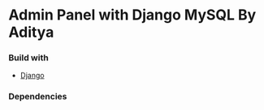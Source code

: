 # Admin Panel with Django MySQL By Aditya

### Build with
- [Django](https://docs.djangoproject.com/en/4.0/)


### Dependencies
